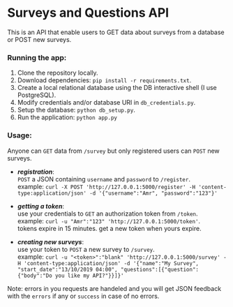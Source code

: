 # Surveys and Questions API

This is an API that enable users to GET data about surveys from a database or POST new surveys.

### Running the app:
1. Clone the repository locally.
2. Download dependencies: `pip install -r requirements.txt`.
3. Create a local relational database using the DB interactive shell (I use PostgreSQL).
4. Modify credentials and/or database URI in `db_credentials.py`.
5. Setup the database: `python db_setup.py`.
6. Run the application: `python app.py`

### Usage:
Anyone can `GET` data from `/survey` but only registered users can `POST` new surveys.   

- **_registration_**:   
`POST` a JSON containing `username` and `password` to `/register`.   
example: ```curl -X POST 'http://127.0.0.1:5000/register' -H 'content-type:application/json' -d '{"username":"Amr", "password":"123"}'```   
   
- **_getting a token_**:   
use your credentials to `GET` an authorization token from `/token`.   
example: `curl -u "Amr":"123" 'http://127.0.0.1:5000/token'`.   
tokens expire in 15 minutes. get a new token when yours expire.      

- **_creating new surveys_**:   
use your token to `POST` a new survey to `/survey`.      
example: `curl -u "<token>":"blank" 'http://127.0.0.1:5000/survey' -H 'content-type:application/json' -d '{"name":"My Survey", "start_date":"13/10/2019 04:00", "questions":[{"question":{"body":"Do you like my API?"}}]}'`   

Note: errors in you requests are handeled and you will get JSON feedback with the `errors` if any or `success` in case of no errors.
